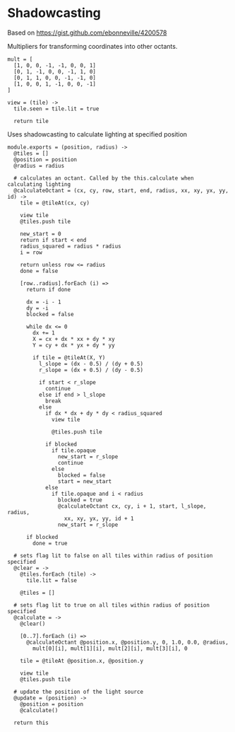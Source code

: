 Shadowcasting
=============

Based on https://gist.github.com/ebonneville/4200578

Multipliers for transforming coordinates into other octants.

    mult = [
      [1, 0, 0, -1, -1, 0, 0, 1]
      [0, 1, -1, 0, 0, -1, 1, 0]
      [0, 1, 1, 0, 0, -1, -1, 0]
      [1, 0, 0, 1, -1, 0, 0, -1]
    ]

    view = (tile) ->
      tile.seen = tile.lit = true

      return tile

Uses shadowcasting to calculate lighting at specified position

    module.exports = (position, radius) ->
      @tiles = []
      @position = position
      @radius = radius

      # calculates an octant. Called by the this.calculate when calculating lighting
      @calculateOctant = (cx, cy, row, start, end, radius, xx, xy, yx, yy, id) ->
        tile = @tileAt(cx, cy)

        view tile
        @tiles.push tile

        new_start = 0
        return if start < end
        radius_squared = radius * radius
        i = row

        return unless row <= radius
        done = false

        [row..radius].forEach (i) =>
          return if done

          dx = -i - 1
          dy = -i
          blocked = false

          while dx <= 0
            dx += 1
            X = cx + dx * xx + dy * xy
            Y = cy + dx * yx + dy * yy

            if tile = @tileAt(X, Y)
              l_slope = (dx - 0.5) / (dy + 0.5)
              r_slope = (dx + 0.5) / (dy - 0.5)

              if start < r_slope
                continue
              else if end > l_slope
                break
              else
                if dx * dx + dy * dy < radius_squared
                  view tile

                  @tiles.push tile

                if blocked
                  if tile.opaque
                    new_start = r_slope
                    continue
                  else
                    blocked = false
                    start = new_start
                else
                  if tile.opaque and i < radius
                    blocked = true
                    @calculateOctant cx, cy, i + 1, start, l_slope, radius, 
                      xx, xy, yx, yy, id + 1
                    new_start = r_slope

          if blocked
            done = true

      # sets flag lit to false on all tiles within radius of position specified
      @clear = ->
        @tiles.forEach (tile) ->
          tile.lit = false

        @tiles = []

      # sets flag lit to true on all tiles within radius of position specified
      @calculate = ->
        @clear()

        [0..7].forEach (i) =>
          @calculateOctant @position.x, @position.y, 0, 1.0, 0.0, @radius,
            mult[0][i], mult[1][i], mult[2][i], mult[3][i], 0

        tile = @tileAt @position.x, @position.y

        view tile
        @tiles.push tile

      # update the position of the light source
      @update = (position) ->
        @position = position
        @calculate()

      return this
